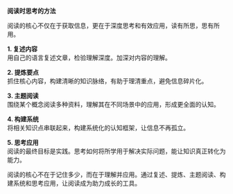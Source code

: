**阅读时思考的方法**

阅读的核心不仅在于获取信息，更在于深度思考和有效应用，读有所思，思有所用。

**1. 复述内容**  
用自己的语言复述文章，检验理解深度。加深对内容的理解。

**2. 提炼要点**  
抓住核心内容，构建清晰的知识脉络，有助于理清重点，避免信息碎片化。

**3. 主题阅读**  
围绕某个概念阅读多种资料，理解其在不同场景中的应用，形成更全面的认知。

**4. 构建系统**  
将相关知识点串联起来，构建系统化的认知框架，让信息不再孤立。

**5. 思考应用**  
阅读的最终目标是实践。思考如何将所学用于解决实际问题，能让知识真正转化为能力。

阅读的核心不在于记住多少，而在于理解并应用。通过复述、提炼、主题阅读、构建系统和思考应用，让阅读成为助力成长的工具。
